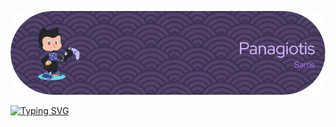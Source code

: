 
![Panagiotis](./github-header-image.png)


[![Typing SVG](https://readme-typing-svg.demolab.com?font=Fira+Code&pause=1000&color=F7F7F7&width=435&lines=%F0%9F%8F%AB+currently+learning+to+code;%F0%9F%98%81+doing+YT+videos+with+my+friends;%F0%9F%98%85+like+to+fork+things+in+github;%F0%9F%A6%87+also+i+know+how+to+code+batch)](https://git.io/typing-svg)

